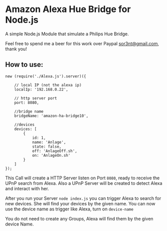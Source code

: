 # Amazon Alexa Hue Bridge for Node.js
A simple Node.js Module that simulate a Philips Hue Bridge.

 Feel free to spend me a beer for this work over Paypal sor3nt@gmail.com, thank you!

## How to use:

```
new (require('./Alexa.js').server)({

    // local IP (not the alexa ip)
    localIp: '192.168.0.22',

    // http server port
    port: 8080,

    //bridge name
    bridgeName: 'amazon-ha-bridge10',

    //devices
    devices: [
        {
            id: 1,
            name: 'Anlage',
            state: false,
            off: 'AnlageOff.sh',
            on: 'AnlageOn.sh'
        }
    ]
});
```
This Call will create a HTTP Server listen on Port `8080`, ready to receive the UPnP search from Alexa. Also a UPnP Server will be created to detect Alexa and interact with her.

After you run your Server ``` node index.js ``` you can trigger Alexa to search for new devices. She will find your devices by the given name. You can now use the device name as trigger like Alexa, turn on `device-name`

You do not need to create any Groups, Alexa will find them by the given device Name.


